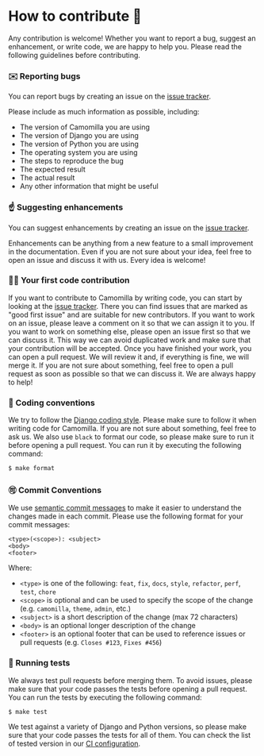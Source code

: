 <!-- THIS FILE IS A PLACEHOLDER AND WILL BE REPLACED DURING THE PUBLISH PROCESS -->
<!-- THE REAL CONTRIBUTING FILE IS IN THE ROOT DIRECTORY /CONTRIBUTING.md -->


# How to contribute 🤝

Any contribution is welcome! Whether you want to report a bug, suggest an enhancement, or write code, we are happy to help you. Please read the following guidelines before contributing.

### ✉️ Reporting bugs 
You can report bugs by creating an issue on the [issue tracker](https://github.com/camomillacms/camomilla-core/issues).

Please include as much information as possible, including:
- The version of Camomilla you are using
- The version of Django you are using
- The version of Python you are using
- The operating system you are using
- The steps to reproduce the bug
- The expected result
- The actual result
- Any other information that might be useful

### ☝️ Suggesting enhancements
You can suggest enhancements by creating an issue on the [issue tracker](https://github.com/camomillacms/camomilla-core/issues).

Enhancements can be anything from a new feature to a small improvement in the documentation.
Even if you are not sure about your idea, feel free to open an issue and discuss it with us. Every idea is welcome!

### 🧑‍💻 Your first code contribution
If you want to contribute to Camomilla by writing code, you can start by looking at the [issue tracker](https://github.com/camomillacms/camomilla-core/issues). There you can find issues that are marked as "good first issue" and are suitable for new contributors. If you want to work on an issue, please leave a comment on it so that we can assign it to you. If you want to work on something else, please open an issue first so that we can discuss it. This way we can avoid duplicated work and make sure that your contribution will be accepted. Once you have finished your work, you can open a pull request. We will review it and, if everything is fine, we will merge it. If you are not sure about something, feel free to open a pull request as soon as possible so that we can discuss it. We are always happy to help!

### 💅 Coding conventions
We try to follow the [Django coding style](https://docs.djangoproject.com/en/dev/internals/contributing/writing-code/coding-style/). Please make sure to follow it when writing code for Camomilla. If you are not sure about something, feel free to ask us.
We also use `black` to format our code, so please make sure to run it before opening a pull request. You can run it by executing the following command:

```bash
$ make format
```


### 🉑 Commit Conventions
We use [semantic commit messages](https://www.conventionalcommits.org/en/v1.0.0/) to make it easier to understand the changes made in each commit. Please use the following format for your commit messages:
```
<type>(<scope>): <subject>
<body>
<footer>
```
Where:
- `<type>` is one of the following: `feat`, `fix`, `docs`, `style`, `refactor`, `perf`, `test`, `chore`
- `<scope>` is optional and can be used to specify the scope of the change (e.g. `camomilla`, `theme`, `admin`, etc.)
- `<subject>` is a short description of the change (max 72 characters)
- `<body>` is an optional longer description of the change
- `<footer>` is an optional footer that can be used to reference issues or pull requests (e.g. `Closes #123`, `Fixes #456`)

### 🧪 Running tests

We always test pull requests before merging them. To avoid issues, please make sure that your code passes the tests before opening a pull request. You can run the tests by executing the following command:

```bash
$ make test
```

We test against a variety of Django and Python versions, so please make sure that your code passes the tests for all of them. You can check the list of tested version in our [CI configuration](.github/workflows/ci.yml).